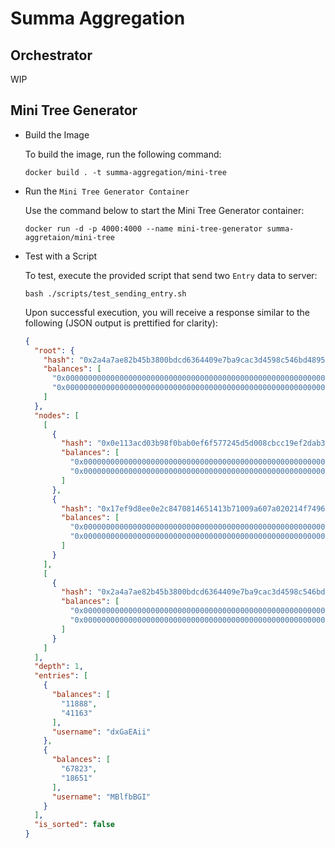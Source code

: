 # Summa Aggregation

## Orchestrator

WIP

## Mini Tree Generator

- Build the Image
  
  To build the image, run the following command:
  ```
  docker build . -t summa-aggregation/mini-tree
  ```

- Run the `Mini Tree Generator Container`

  Use the command below to start the Mini Tree Generator container:

  ```
  docker run -d -p 4000:4000 --name mini-tree-generator summa-aggretaion/mini-tree
  ```

- Test with a Script

  To test, execute the provided script that send two `Entry` data to server:
  ```
  bash ./scripts/test_sending_entry.sh
  ```

  Upon successful execution, you will receive a response similar to the following 
  (JSON output is prettified for clarity):
  ```Json
  {
    "root": {
      "hash": "0x2a4a7ae82b45b3800bdcd6364409e7ba9cac3d4598c546bd48952c234b5d2fb9",
      "balances": [
        "0x000000000000000000000000000000000000000000000000000000000001375f",
        "0x000000000000000000000000000000000000000000000000000000000000e9a6"
      ]
    },
    "nodes": [
      [
        {
          "hash": "0x0e113acd03b98f0bab0ef6f577245d5d008cbcc19ef2dab3608aa4f37f72a407",
          "balances": [
            "0x0000000000000000000000000000000000000000000000000000000000002e70",
            "0x000000000000000000000000000000000000000000000000000000000000a0cb"
          ]
        },
        {
          "hash": "0x17ef9d8ee0e2c8470814651413b71009a607a020214f749687384a7b7a7eb67a",
          "balances": [
            "0x00000000000000000000000000000000000000000000000000000000000108ef",
            "0x00000000000000000000000000000000000000000000000000000000000048db"
          ]
        }
      ],
      [
        {
          "hash": "0x2a4a7ae82b45b3800bdcd6364409e7ba9cac3d4598c546bd48952c234b5d2fb9",
          "balances": [
            "0x000000000000000000000000000000000000000000000000000000000001375f",
            "0x000000000000000000000000000000000000000000000000000000000000e9a6"
          ]
        }
      ]
    ],
    "depth": 1,
    "entries": [
      {
        "balances": [
          "11888",
          "41163"
        ],
        "username": "dxGaEAii"
      },
      {
        "balances": [
          "67823",
          "18651"
        ],
        "username": "MBlfbBGI"
      }
    ],
    "is_sorted": false
  }
  ```

